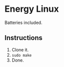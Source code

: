 Energy Linux
============

Batteries included.

Instructions
------------

1. Clone it.
2. `sudo make`
3. Done.
